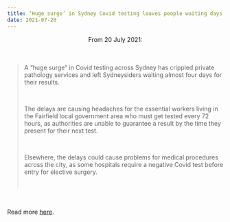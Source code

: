```yaml
---
title: ‘Huge surge’ in Sydney Covid testing leaves people waiting days for results
date: 2021-07-20
---
```


<center>From 20 July 2021:</center><br><br>

<blockquote><p>A “huge surge” in Covid testing across Sydney has crippled private pathology services and left Sydneysiders waiting almost four days for their results.</p><br>

<p>The delays are causing headaches for the essential workers living in the Fairfield local government area who must get tested every 72 hours, as authorities are unable to guarantee a result by the time they present for their next test.</p><br>

<p>Elsewhere, the delays could cause problems for medical procedures across the city, as some hospitals require a negative Covid test before entry for elective surgery.</p><br>

</blockquote><br>

<p>Read more <a href="https://www.theguardian.com/australia-news/2021/jul/20/huge-surge-in-sydney-covid-testing-leaves-people-waiting-days-for-results">here</a>.</p>